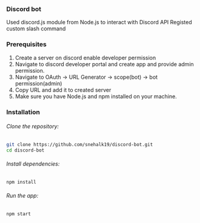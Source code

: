### Discord bot

Used discord.js module from Node.js to interact with Discord API
Registed custom slash command

### Prerequisites

1. Create a server on discord enable developer permission
2. Navigate to discord developer portal and create app and provide admin permission.
3. Navigate to OAuth -> URL Generator -> scope(bot) -> bot permission(admin)
4. Copy URL and add it to created server
5. Make sure you have Node.js and npm installed on your machine.

### Installation

###### Clone the repository:

```bash
git clone https://github.com/snehalk19/discord-bot.git
cd discord-bot
```

###### Install dependencies:

```bash
npm install
```

###### Run the app:

```bash
npm start
```
